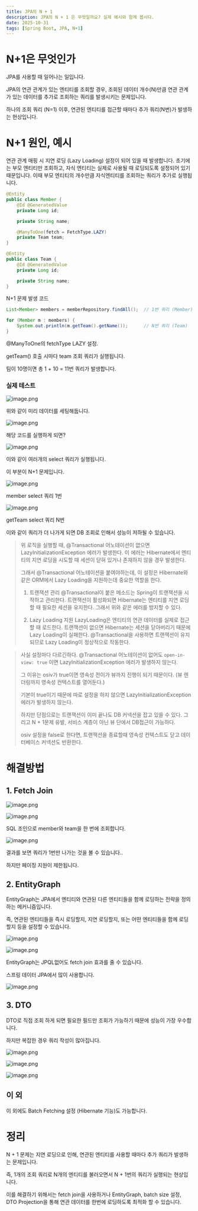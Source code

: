 ```yaml
---
title: JPA의 N + 1
description: JPA의 N + 1 은 무엇일까요? 실제 예시와 함께 봅시다.
date: 2025-10-31
tags: [Spring Boot, JPA, N+1]
---
```


# N+1은 무엇인가

JPA를 사용할 때 일어나는 일입니다.

JPA의 연관 관계가 있는 엔티티를 조회할 경우, 조회된 데이터 개수(N)만큼 연관 관계가 있는 데이터를 추가로 조회하는 쿼리를 발생시키는 문제입니다.

하나의 조회 쿼리 (N=1) 이후, 연관된 엔티티를 접근할 때마다 추가 쿼리(N번)가 발생하는 현상입니다.

# N+1 원인, 예시

연관 관계 매핑 시 지연 로딩 (Lazy Loading) 설정이 되어 있을 때 발생합니다. 초기에는 부모 엔티티만 조회하고, 자식 엔티티는 실제로 사용될 때 로딩되도록 설정되어 있기때문입니다. 이때 부모 엔티티의 개수만큼 자식엔티티를 조회하는 쿼리가 추가로 실행됩니다.

```java
@Entity
public class Member {
    @Id @GeneratedValue
    private Long id;

    private String name;

    @ManyToOne(fetch = FetchType.LAZY)
    private Team team;
}

@Entity
public class Team {
    @Id @GeneratedValue
    private Long id;

    private String name;
}
```

N+1 문제 발생 코드

```java
List<Member> members = memberRepository.findAll();  // 1번 쿼리 (Member)

for (Member m : members) {
    System.out.println(m.getTeam().getName());      // N번 쿼리 (Team)
}
```

@ManyToOne의 fetchType LAZY 설정.

getTeam() 호출 시마다 team 조회 쿼리가 실행됩니다.

팀이 10명이면 총 1 + 10 = 11번 쿼리가 발생합니다.

### 실제 테스트

![image.png](/images/til/2025-10-31-5/1.png)

위와 같이 미리 데이터를 세팅해둡니다.

![image.png](/images/til/2025-10-31-5/2.png)

해당 코드를 실행하게 되면?

![image.png](/images/til/2025-10-31-5/3.png)

이와 같이 여러개의 select 쿼리가 실행됩니다.

이 부분이 N+1 문제입니다.

![image.png](/images/til/2025-10-31-5/4.png)

member select 쿼리 1번

![image.png](/images/til/2025-10-31-5/5.png)

getTeam select 쿼리 N번

이와 같이 쿼리가 더 나가게 되면 DB 조회로 인해서 성능이 저하될 수 있습니다.

> 위 로직을 실행할 때, @Transactional 어노테이션이 없으면 LazyInitializationException 에러가 발생한다. 이 에러는 Hibernate에서 엔티티의 지연 로딩을 시도할 때 세션이 닫혀 있거나 존재하지 않을 경우 발생한다.
>
> 그래서 @Transactional 어노테이션을 붙여야하는데, 이 설정은 Hibernate와 같은 ORM에서 Lazy Loading을 지원하는데 중요한 역할을 한다.
>
> 1. 트랜잭션 관리
>    @Transactional이 붙은 메소드는 Spring이 트랜잭션을 시작하고 관리한다. 트랜잭션이 활성화되면 Hibernate는 엔티티를 지연 로딩할 때 필요한 세션을 유지한다. 그래서 위와 같은 에러를 방지할 수 있다.
>
> 2. Lazy Loading 지원
>    LazyLoading은 엔티티의 연관 데이터를 실제로 접근할 때 로드한다. 트랜잭션이 없으면 Hibernate는 세션을 닫아버리기 때문에 Lazy Loading이 실패한다. @Transactional을 사용하면 트랜잭션이 유지되므로 Lazy Loading이 정상적으로 작동한다.

> 사실 설정마다 다르긴하다.
> @Transactional 어노테이션이 없어도 `open-in-view: true` 이면 LazyInitializationException 에러가 발생하지 않는다.
>
> 그 이유는 osiv가 true이면 영속성 전이가 뷰까지 진행이 되기 때문이다. (뷰 렌더링까지 영속성 컨텍스트를 열어둔다.)
>
> 기본이 true이기 때문에 따로 설정을 하지 않으면 LazyInitializationException 에러가 발생하지 않는다.
>
> 하지만 단점으로는 트랜잭션이 이미 끝나도 DB 커넥션을 잡고 있을 수 있다. 그리고 N + 1문제 유발, 서비스 계층이 아닌 뷰 단에서 DB접근이 가능하다.
>
> osiv 설정을 false로 한다면, 트랜잭션을 종료할때 영속성 컨텍스트도 닫고 데이터베이스 커넥션도 반환한다.

# 해결방법

## 1. Fetch Join

![image.png](/images/til/2025-10-31-5/6.png)

![image.png](/images/til/2025-10-31-5/7.png)

SQL 조인으로 member와 team을 한 번에 조회합니다.

![image.png](/images/til/2025-10-31-5/8.png)

결과를 보면 쿼리가 1번만 나가는 것을 볼 수 있습니다..

하지만 페이징 지원이 제한됩니다.

## 2. EntityGraph

EntityGraph는 JPA에서 엔티티와 연관된 다른 엔티티들을 함께 로딩하는 전략을 정의하는 메커니즘입니다.

즉, 연관된 엔티티들을 즉시 로딩할지, 지연 로딩할지, 또는 어떤 엔티티들을 함께 로딩할지 등을 설정할 수 있습니다.

![image.png](/images/til/2025-10-31-5/9.png)

![image.png](/images/til/2025-10-31-5/10.png)

EntityGraph는 JPQL없어도 fetch join 효과를 줄 수 있습니다.

스프링 데이터 JPA에서 많이 사용합니다.

![image.png](/images/til/2025-10-31-5/11.png)

## 3. DTO

DTO로 직접 조회 하게 되면 필요한 필드만 조회가 가능하기 때문에 성능이 가장 우수합니다.

하지만 복잡한 경우 쿼리 작성이 많아집니다.

![image.png](/images/til/2025-10-31-5/12.png)

![image.png](/images/til/2025-10-31-5/13.png)

![image.png](/images/til/2025-10-31-5/14.png)

## 이 외

이 외에도 Batch Fetching 설정 (Hibernate 기능)도 가능합니다.

# 정리

N + 1 문제는 지연 로딩으로 인해, 연관된 엔티티를 사용할 때마다 추가 쿼리가 발생하는 문제입니다.

즉, 1개의 조회 쿼리로 N개의 엔티티를 불러오면서 N + 1번의 쿼리가 실행되는 현상입니다.

이를 해결하기 위해서는 fetch join을 사용하거나 EntityGraph, batch size 설정, DTO Projection을 통해 연관 데이터를 한번에 로딩하도록 최적화 할 수 있습니다.
